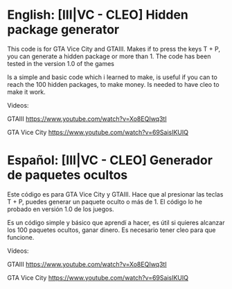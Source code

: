 # English: [III|VC - CLEO] Hidden package generator
This code is for GTA Vice City and GTAIII. Makes if to press the keys T + P, you can generate a hidden package or more than 1. The code has been tested in the version 1.0 of the games

Is a simple and basic code which i learned to make, is useful if you can to reach the 100 hidden packages, to make money. Is needed to have cleo to make it work.

Videos:

GTAIII
https://www.youtube.com/watch?v=Xo8EQIwq3tI

GTA Vice City
https://www.youtube.com/watch?v=69SaisIKUIQ



# Español: [III|VC - CLEO] Generador de paquetes ocultos
Este código es para GTA Vice City y GTAIII. Hace que al presionar las teclas T + P, puedes generar un paquete oculto o más de 1. El código lo he probado en versión 1.0 de los juegos.

Es un código simple y básico que aprendí a hacer, es útil si quieres alcanzar los 100 paquetes ocultos, ganar dinero. Es necesario tener cleo para que funcione.

Vídeos:

GTAIII
https://www.youtube.com/watch?v=Xo8EQIwq3tI

GTA Vice City
https://www.youtube.com/watch?v=69SaisIKUIQ
